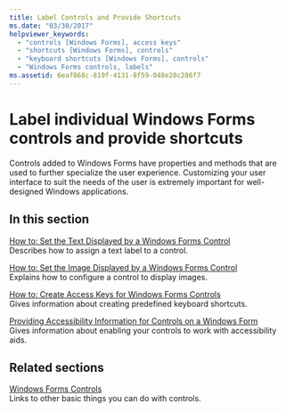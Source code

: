 ```yaml
---
title: Label Controls and Provide Shortcuts
ms.date: "03/30/2017"
helpviewer_keywords:
  - "controls [Windows Forms], access keys"
  - "shortcuts [Windows Forms], controls"
  - "keyboard shortcuts [Windows Forms], controls"
  - "Windows Forms controls, labels"
ms.assetid: 6eaf868c-819f-4131-8f59-048e20c286f7
---
```

# Label individual Windows Forms controls and provide shortcuts

Controls added to Windows Forms have properties and methods that are used to further specialize the user experience. Customizing your user interface to suit the needs of the user is extremely important for well-designed Windows applications.

## In this section

[How to: Set the Text Displayed by a Windows Forms Control](how-to-set-the-text-displayed-by-a-windows-forms-control.md)\
Describes how to assign a text label to a control.

[How to: Set the Image Displayed by a Windows Forms Control](how-to-set-the-image-displayed-by-a-windows-forms-control.md)\
Explains how to configure a control to display images.

[How to: Create Access Keys for Windows Forms Controls](how-to-create-access-keys-for-windows-forms-controls.md)\
Gives information about creating predefined keyboard shortcuts.

[Providing Accessibility Information for Controls on a Windows Form](providing-accessibility-information-for-controls-on-a-windows-form.md)\
Gives information about enabling your controls to work with accessibility aids.

## Related sections

[Windows Forms Controls](index.md)\
Links to other basic things you can do with controls.
